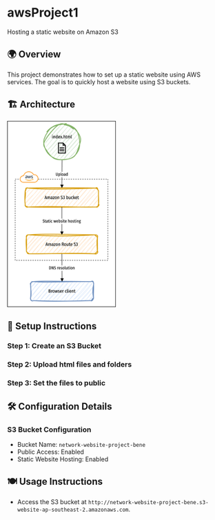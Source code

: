 # awsProject1
Hosting a static website on Amazon S3

## 🌍 Overview
This project demonstrates how to set up a static website using AWS services. The goal is to quickly host a website using S3 buckets.

## 🏗️ Architecture
<img src="https://github.com/tiubenedict/awsProject1/blob/bde448b70d688abb4ca1035a2e5361b1cfbc1fb9/diagram.drawio.png" width="50%">

## 🧱 Setup Instructions
### Step 1: Create an S3 Bucket
### Step 2: Upload html files and folders
### Step 3: Set the files to public

## 🛠️ Configuration Details
### S3 Bucket Configuration
- Bucket Name: `network-website-project-bene`
- Public Access: Enabled
- Static Website Hosting: Enabled

## 🍽️ Usage Instructions
- Access the S3 bucket at `http://network-website-project-bene.s3-website-ap-southeast-2.amazonaws.com`.
